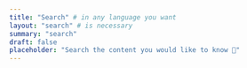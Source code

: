 ```yaml
---
title: "Search" # in any language you want
layout: "search" # is necessary
summary: "search"
draft: false
placeholder: "Search the content you would like to know 🤗"
---
```

